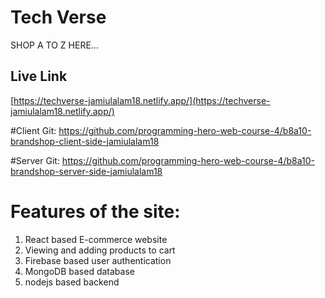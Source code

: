 # Tech Verse
SHOP A TO Z HERE...

## Live Link
[https://techverse-jamiulalam18.netlify.app/](https://techverse-jamiulalam18.netlify.app/)

#Client Git: 
https://github.com/programming-hero-web-course-4/b8a10-brandshop-client-side-jamiulalam18

#Server Git: 
https://github.com/programming-hero-web-course-4/b8a10-brandshop-server-side-jamiulalam18

# Features of the site:
1. React based E-commerce website
2. Viewing and adding products to cart
3. Firebase based user authentication
4. MongoDB based database
5. nodejs based backend
